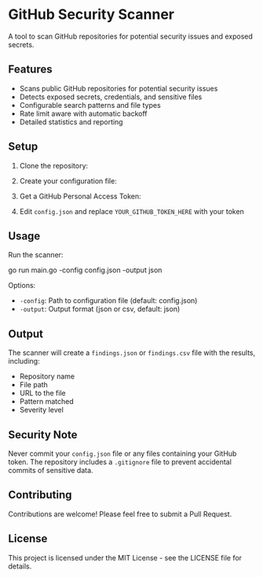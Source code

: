 # GitHub Security Scanner

A tool to scan GitHub repositories for potential security issues and exposed secrets.

## Features

- Scans public GitHub repositories for potential security issues
- Detects exposed secrets, credentials, and sensitive files
- Configurable search patterns and file types
- Rate limit aware with automatic backoff
- Detailed statistics and reporting

## Setup

1. Clone the repository:



2. Create your configuration file:


3. Get a GitHub Personal Access Token:


4. Edit `config.json` and replace `YOUR_GITHUB_TOKEN_HERE` with your token

## Usage

Run the scanner:

go run main.go -config config.json -output json


Options:
- `-config`: Path to configuration file (default: config.json)
- `-output`: Output format (json or csv, default: json)

## Output

The scanner will create a `findings.json` or `findings.csv` file with the results, including:
- Repository name
- File path
- URL to the file
- Pattern matched
- Severity level

## Security Note

Never commit your `config.json` file or any files containing your GitHub token. The repository includes a `.gitignore` file to prevent accidental commits of sensitive data.

## Contributing

Contributions are welcome! Please feel free to submit a Pull Request.

## License

This project is licensed under the MIT License - see the LICENSE file for details. 